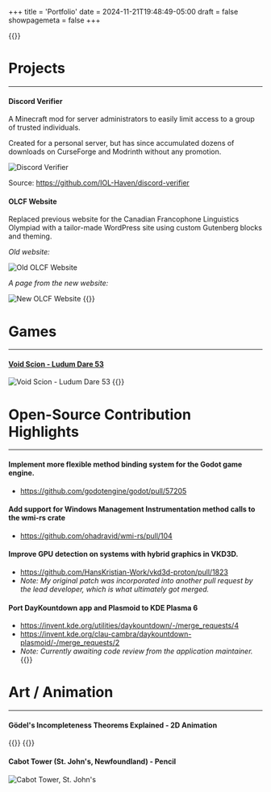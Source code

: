 +++
title = 'Portfolio'
date = 2024-11-21T19:48:49-05:00
draft = false
showpagemeta = false
+++

{{<spacer height="40px">}}

# Projects

---

#### Discord Verifier

A Minecraft mod for server administrators to easily limit access to a group of trusted individuals.

Created for a personal server, but has since accumulated dozens of downloads on CurseForge and Modrinth without any promotion.

![Discord Verifier](/portfolio/discord-verifier.png)

Source: https://github.com/IOL-Haven/discord-verifier

#### OLCF Website

Replaced previous website for the Canadian Francophone Linguistics Olympiad with a tailor-made WordPress site using custom Gutenberg blocks and theming.

_Old website:_

![Old OLCF Website](/portfolio/old-olcf-website.png)

_A page from the new website:_

![New OLCF Website](/portfolio/olcf-website.png)
{{<spacer height="40px">}}

# Games

---

#### [Void Scion - Ludum Dare 53](https://ldjam.com/events/ludum-dare/53/void-scion)

![Void Scion - Ludum Dare 53](/portfolio/void-scion.png)
{{<spacer height="40px">}}

# Open-Source Contribution Highlights

---

#### Implement more flexible method binding system for the Godot game engine.

- https://github.com/godotengine/godot/pull/57205

#### Add support for Windows Management Instrumentation method calls to the wmi-rs crate

- https://github.com/ohadravid/wmi-rs/pull/104

#### Improve GPU detection on systems with hybrid graphics in VKD3D.

- https://github.com/HansKristian-Work/vkd3d-proton/pull/1823
- _Note: My original patch was incorporated into another pull request by the lead developer, which is what ultimately got merged._

#### Port DayKountdown app and Plasmoid to KDE Plasma 6

- https://invent.kde.org/utilities/daykountdown/-/merge_requests/4
- https://invent.kde.org/clau-cambra/daykountdown-plasmoid/-/merge_requests/2
- _Note: Currently awaiting code review from the application maintainer._
  {{<spacer height="40px">}}

# Art / Animation

---

#### Gödel's Incompleteness Theorems Explained - 2D Animation

{{<youtube DFirRg5l8Is>}}
{{<spacer height="40px">}}

#### Cabot Tower (St. John's, Newfoundland) - Pencil

![Cabot Tower, St. John's](/portfolio/cabot-tower.png)

